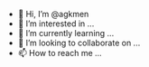 - 👋 Hi, I’m @agkmen
- 👀 I’m interested in ...
- 🌱 I’m currently learning ...
- 💞️ I’m looking to collaborate on ...
- 📫 How to reach me ...

<!---
agkmen/agkmen is a ✨ special ✨ repository because its `README.md` (this file) appears on your GitHub profile.
You can click the Preview link to take a look at your changes.
--->
